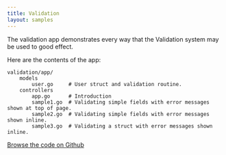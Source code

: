 ```yaml
---
title: Validation
layout: samples
---
```


The validation app demonstrates every way that the Validation system may be used
to good effect.

Here are the contents of the app:

	validation/app/
		models
			user.go     # User struct and validation routine.
		controllers
			app.go      # Introduction
			sample1.go  # Validating simple fields with error messages shown at top of page.
			sample2.go  # Validating simple fields with error messages shown inline.
			sample3.go  # Validating a struct with error messages shown inline.

[Browse the code on Github](https://github.com/revel/samples/tree/master/validation)
